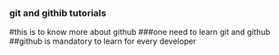 ### git and githib tutorials
#this is to know more about github
###one need to learn git and github
##github is mandatory to learn for every developer
